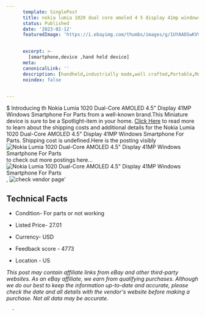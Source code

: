 ```yaml
---
      template: SinglePost
      title: nokia lumia 1020 dual core amoled 4 5 display 41mp windows smartphone for parts
      status: Published
      date: '2023-02-12'
      featuredImage: 'https://i.ebayimg.com/thumbs/images/g/1UYAAOSwKVVjQk3u/s-l225.jpg'
       

      excerpt: >-
        [smartphone,device ,hand held device]
      meta:
      canonicalLink: ''
      description: [handheld,industrially made,well crafted,Portable,Mobile,Compact,Convenient,Lightweight,Maneuverable,Man-portable,Miniature,Carriable,Hand-held,Light,Holdable,Transportable,Mobile device,Pocket-sized,On-the-go,Wireless,Cordless,Compact size,Convenient size, smartphone,device ,hand held device]
      noindex: false
      

---
```

$
      Introducing th Nokia Lumia 1020 Dual-Core AMOLED 4.5" Display 41MP Windows Smartphone For Parts from a well-known brand.This Miniature device  is sure to be a Spotlight-item in your home. [Click Here](https://www.ebay.com/itm/175442635319?hash=item28d9322a37%3Ag%3A1UYAAOSwKVVjQk3u&mkevt=1&mkcid=1&mkrid=711-53200-19255-0&campid=%253CePNCampaignId%253E&customid=%253CreferenceId%253E&toolid=10049) to read more to learn about the shipping costs and additional details for the Nokia Lumia 1020 Dual-Core AMOLED 4.5" Display 41MP Windows Smartphone For Parts. Shipping cost is undefined.Here is the posting visibly ![Nokia Lumia 1020 Dual-Core AMOLED 4.5" Display 41MP Windows Smartphone For Parts](https://i.ebayimg.com/thumbs/images/g/1UYAAOSwKVVjQk3u/s-l225.jpg) to check out more postings here... ![Nokia Lumia 1020 Dual-Core AMOLED 4.5" Display 41MP Windows Smartphone For Parts](https://i.ebayimg.com/images/g/1UYAAOSwKVVjQk3u/s-l1600.jpg), ![check vendor page](https://origin-galleryplus.ebayimg.com/ws/web/175442635319_2_0_1/225x225.jpg,https://origin-galleryplus.ebayimg.com/ws/web/175442635319_3_0_1/225x225.jpg)'

      

 ## Technical Facts 



     
      

 - Condition- For parts or not working 


      

 - Listed Price- 27.01 


      

 - Currency- USD 


      

 - Feedback score - 4773 


      

 - Location - US 


      
      

 *_This post may contain affiliate links from eBay and other third-party websites. As an eBay affiliate, we earn from qualifying purchases. Although we do our best to keep the information up-to-date and accurate, please check the date and all details with the vendor's website before making a purchase. Not all data may be accurate._*




      -
